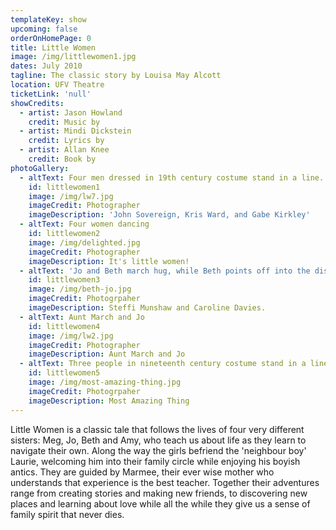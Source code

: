 ```yaml
---
templateKey: show
upcoming: false
orderOnHomePage: 0
title: Little Women
image: /img/littlewomen1.jpg
dates: July 2010
tagline: The classic story by Louisa May Alcott
location: UFV Theatre
ticketLink: 'null'
showCredits:
  - artist: Jason Howland
    credit: Music by
  - artist: Mindi Dickstein
    credit: Lyrics by
  - artist: Allan Knee
    credit: Book by
photoGallery:
  - altText: Four men dressed in 19th century costume stand in a line.
    id: littlewomen1
    image: /img/lw7.jpg
    imageCredit: Photographer
    imageDescription: 'John Sovereign, Kris Ward, and Gabe Kirkley'
  - altText: Four women dancing
    id: littlewomen2
    image: /img/delighted.jpg
    imageCredit: Photographer
    imageDescription: It's little women!
  - altText: 'Jo and Beth march hug, while Beth points off into the distance.'
    id: littlewomen3
    image: /img/beth-jo.jpg
    imageCredit: Photogrpaher
    imageDescription: Steffi Munshaw and Caroline Davies.
  - altText: Aunt March and Jo
    id: littlewomen4
    image: /img/lw2.jpg
    imageCredit: Photographer
    imageDescription: Aunt March and Jo
  - altText: Three people in nineteenth century costume stand in a line.
    id: littlewomen5
    image: /img/most-amazing-thing.jpg
    imageCredit: Photogrpaher
    imageDescription: Most Amazing Thing
---
```

Little Women is a classic tale that follows the lives of four very different sisters: Meg, Jo, Beth and Amy, who teach us about life as they learn to navigate their own. Along the way the girls befriend the 'neighbour boy' Laurie, welcoming him into their family circle while enjoying his boyish antics. They are guided by Marmee, their ever wise mother who understands that experience is the best teacher. Together their adventures range from creating stories and making new friends, to discovering new places and learning  about love while all the while they give us a sense of family spirit that never dies.
